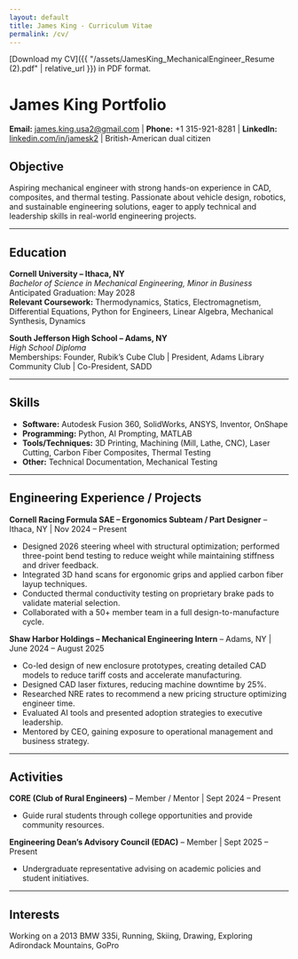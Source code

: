 ```yaml
---
layout: default
title: James King - Curriculum Vitae
permalink: /cv/
---
```


[Download my CV]({{ "/assets/JamesKing_MechanicalEngineer_Resume (2).pdf" | relative_url }}) in PDF format.

# James King Portfolio

**Email:** [james.king.usa2@gmail.com](mailto:james.king.usa2@gmail.com) | **Phone:** +1 315-921-8281 | **LinkedIn:** [linkedin.com/in/jamesk2](https://linkedin.com/in/jamesk2) | British-American dual citizen


## Objective
Aspiring mechanical engineer with strong hands-on experience in CAD, composites, and thermal testing. Passionate about vehicle design, robotics, and sustainable engineering solutions, eager to apply technical and leadership skills in real-world engineering projects.

---

## Education

**Cornell University – Ithaca, NY**  
*Bachelor of Science in Mechanical Engineering, Minor in Business*  
Anticipated Graduation: May 2028  
**Relevant Coursework:** Thermodynamics, Statics, Electromagnetism, Differential Equations, Python for Engineers, Linear Algebra, Mechanical Synthesis, Dynamics  

**South Jefferson High School – Adams, NY**  
*High School Diploma*  
Memberships: Founder, Rubik’s Cube Club | President, Adams Library Community Club | Co-President, SADD  

---

## Skills

- **Software:** Autodesk Fusion 360, SolidWorks, ANSYS, Inventor, OnShape  
- **Programming:** Python, AI Prompting, MATLAB  
- **Tools/Techniques:** 3D Printing, Machining (Mill, Lathe, CNC), Laser Cutting, Carbon Fiber Composites, Thermal Testing  
- **Other:** Technical Documentation, Mechanical Testing  

---

## Engineering Experience / Projects

**Cornell Racing Formula SAE – Ergonomics Subteam / Part Designer** – Ithaca, NY | Nov 2024 – Present  

- Designed 2026 steering wheel with structural optimization; performed three-point bend testing to reduce weight while maintaining stiffness and driver feedback.  
- Integrated 3D hand scans for ergonomic grips and applied carbon fiber layup techniques.  
- Conducted thermal conductivity testing on proprietary brake pads to validate material selection.  
- Collaborated with a 50+ member team in a full design-to-manufacture cycle.  

**Shaw Harbor Holdings – Mechanical Engineering Intern** – Adams, NY | June 2024 – August 2025  

- Co-led design of new enclosure prototypes, creating detailed CAD models to reduce tariff costs and accelerate manufacturing.  
- Designed CAD laser fixtures, reducing machine downtime by 25%.  
- Researched NRE rates to recommend a new pricing structure optimizing engineer time.  
- Evaluated AI tools and presented adoption strategies to executive leadership.  
- Mentored by CEO, gaining exposure to operational management and business strategy.  

---

## Activities

**CORE (Club of Rural Engineers)** – Member / Mentor | Sept 2024 – Present  

- Guide rural students through college opportunities and provide community resources.  

**Engineering Dean’s Advisory Council (EDAC)** – Member | Sept 2025 – Present  

- Undergraduate representative advising on academic policies and student initiatives.  

---

## Interests

Working on a 2013 BMW 335i, Running, Skiing, Drawing, Exploring Adirondack Mountains, GoPro
